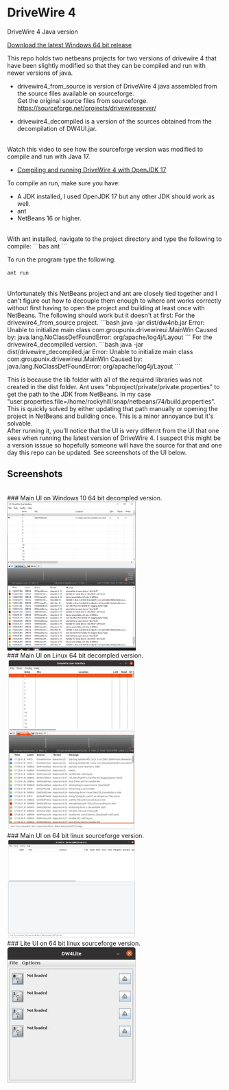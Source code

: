 # DriveWire 4
DriveWire 4 Java version

[Download the latest Windows 64 bit release](https://github.com/qbancoffee/drivewire4/releases/latest)


This repo holds two netbeans projects for two versions of drivewire 4 that have been slightly modified so that they can be compiled and run with newer versions of java.

- drivewire4_from_source is version of DriveWire 4 java assembled from the source files available on sourceforge.<br>
Get the original source files from sourceforge.
https://sourceforge.net/projects/drivewireserver/<br>

- drivewire4_decompiled is a version of the sources obtained from the decompilation of DW4UI.jar.
<br>
Watch this video to see how the sourceforge version was modified to compile and run with Java 17.

- [Compiling and running DriveWire 4 with OpenJDK 17](https://youtu.be/7fjNQZ2uRJI)


To compile an run, make sure you have:
- A JDK installed, I used OpenJDK 17 but any other JDK should work as well.
- ant
- NetBeans 16 or higher.
<br>
With ant installed, navigate to the project directory and type the following to compile:
```bas
ant
```

To run the program type the following:

```bash
ant run
```
<br>
Unfortunately this NetBeans project and ant are closely tied together and I can't figure out how to decouple them enough to where ant works correctly without first having to open the project and building at least once with NetBeans. The following should work but it doesn't at first:
For the drivewire4_from_source project.
```bash
java -jar dist/dw4nb.jar
Error: Unable to initialize main class com.groupunix.drivewireui.MainWin
Caused by: java.lang.NoClassDefFoundError: org/apache/log4j/Layout
```
For the drivewire4_decompiled version.
```bash
java -jar dist/drivewire_decompiled.jar
Error: Unable to initialize main class com.groupunix.drivewireui.MainWin
Caused by: java.lang.NoClassDefFoundError: org/apache/log4j/Layout
```
<br>


This is because the lib folder with all of the required libraries was not created in the dist folder. Ant uses "nbproject/private/private.properties" to get the path to the JDK from NetBeans. In my case "user.properties.file=/home/rockyhill/snap/netbeans/74/build.properties".
<br>
This is quickly solved by either updating that path manually or opening the project in NetBeans and building once. This is a minor annoyance but it's solvable.
<br>
After running it, you'll notice that the UI is very differnt from the UI that one sees when running the latest version of DriveWire 4.
I suspect this might be a version isssue so hopefully someone will have the source for that and one day this repo can be updated.
See screenshots of the UI below.
## Screenshots
<br>
### Main UI on Windows 10 64 bit decompled version.
<img src="https://github.com/qbancoffee/drivewire4/blob/main/images/dw4_decompiled_win64.png" width="300">
<br>
### Main UI on Linux 64 bit decompled version.
<img src="https://github.com/qbancoffee/drivewire4/blob/main/images/dw4_decompiled_linux64.png" width="300">
<br>
### Main UI on 64 bit linux sourceforge version.
<img src="https://github.com/qbancoffee/drivewire4/blob/main/images/dw4_mainwin.png" width="300">
<br>
### Lite UI on 64 bit linux sourceforge version.
<br>
<img src="https://github.com/qbancoffee/drivewire4/blob/main/images/dw4_liteui.png" width="300">


<br>



